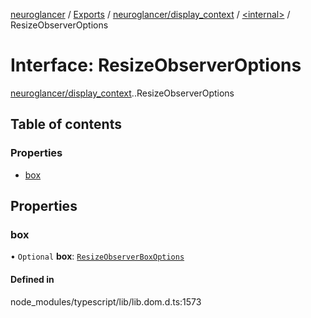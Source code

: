 [neuroglancer](../README.md) / [Exports](../modules.md) / [neuroglancer/display\_context](../modules/neuroglancer_display_context.md) / [<internal\>](../modules/neuroglancer_display_context._internal_.md) / ResizeObserverOptions

# Interface: ResizeObserverOptions

[neuroglancer/display_context](../modules/neuroglancer_display_context.md).[<internal>](../modules/neuroglancer_display_context._internal_.md).ResizeObserverOptions

## Table of contents

### Properties

- [box](neuroglancer_display_context._internal_.ResizeObserverOptions.md#box)

## Properties

### box

• `Optional` **box**: [`ResizeObserverBoxOptions`](../modules/neuroglancer_display_context._internal_.md#resizeobserverboxoptions)

#### Defined in

node_modules/typescript/lib/lib.dom.d.ts:1573
